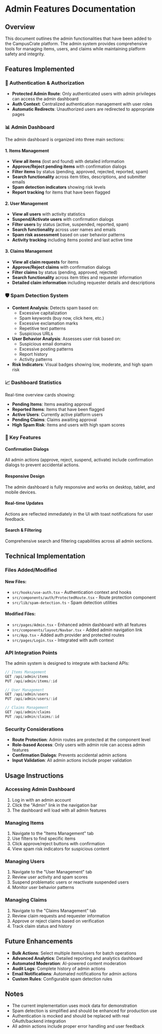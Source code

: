 # Admin Features Documentation

## Overview
This document outlines the admin functionalities that have been added to the CampusCrate platform. The admin system provides comprehensive tools for managing items, users, and claims while maintaining platform safety and integrity.

## Features Implemented

### 🔐 Authentication & Authorization
- **Protected Admin Route**: Only authenticated users with admin privileges can access the admin dashboard
- **Auth Context**: Centralized authentication management with user roles
- **Automatic Redirects**: Unauthorized users are redirected to appropriate pages

### 📊 Admin Dashboard
The admin dashboard is organized into three main sections:

#### 1. Items Management
- **View all items** (lost and found) with detailed information
- **Approve/Reject pending items** with confirmation dialogs
- **Filter items** by status (pending, approved, rejected, reported, spam)
- **Search functionality** across item titles, descriptions, and submitter emails
- **Spam detection indicators** showing risk levels
- **Report tracking** for items that have been flagged

#### 2. User Management
- **View all users** with activity statistics
- **Suspend/Activate users** with confirmation dialogs
- **Filter users** by status (active, suspended, reported, spam)
- **Search functionality** across user names and emails
- **Spam risk assessment** based on user behavior patterns
- **Activity tracking** including items posted and last active time

#### 3. Claims Management
- **View all claim requests** for items
- **Approve/Reject claims** with confirmation dialogs
- **Filter claims** by status (pending, approved, rejected)
- **Search functionality** across item titles and requester information
- **Detailed claim information** including requester details and descriptions

### 🛡️ Spam Detection System
- **Content Analysis**: Detects spam based on:
  - Excessive capitalization
  - Spam keywords (buy now, click here, etc.)
  - Excessive exclamation marks
  - Repetitive text patterns
  - Suspicious URLs
- **User Behavior Analysis**: Assesses user risk based on:
  - Suspicious email domains
  - Excessive posting patterns
  - Report history
  - Activity patterns
- **Risk Indicators**: Visual badges showing low, moderate, and high spam risk

### 📈 Dashboard Statistics
Real-time overview cards showing:
- **Pending Items**: Items awaiting approval
- **Reported Items**: Items that have been flagged
- **Active Users**: Currently active platform users
- **Pending Claims**: Claims awaiting approval
- **High Spam Risk**: Items and users with high spam scores

### 🎯 Key Features

#### Confirmation Dialogs
All admin actions (approve, reject, suspend, activate) include confirmation dialogs to prevent accidental actions.

#### Responsive Design
The admin dashboard is fully responsive and works on desktop, tablet, and mobile devices.

#### Real-time Updates
Actions are reflected immediately in the UI with toast notifications for user feedback.

#### Search & Filtering
Comprehensive search and filtering capabilities across all admin sections.

## Technical Implementation

### Files Added/Modified

#### New Files:
- `src/hooks/use-auth.tsx` - Authentication context and hooks
- `src/components/auth/ProtectedRoute.tsx` - Route protection component
- `src/lib/spam-detection.ts` - Spam detection utilities

#### Modified Files:
- `src/pages/Admin.tsx` - Enhanced admin dashboard with all features
- `src/components/layout/Navbar.tsx` - Added admin navigation link
- `src/App.tsx` - Added auth provider and protected routes
- `src/pages/Login.tsx` - Integrated with auth context

### API Integration Points
The admin system is designed to integrate with backend APIs:

```typescript
// Items Management
GET /api/admin/items
PUT /api/admin/items/:id

// User Management  
GET /api/admin/users
PUT /api/admin/users/:id

// Claims Management
GET /api/admin/claims
PUT /api/admin/claims/:id
```

### Security Considerations
- **Route Protection**: Admin routes are protected at the component level
- **Role-based Access**: Only users with admin role can access admin features
- **Confirmation Dialogs**: Prevents accidental admin actions
- **Input Validation**: All admin actions include proper validation

## Usage Instructions

### Accessing Admin Dashboard
1. Log in with an admin account
2. Click the "Admin" link in the navigation bar
3. The dashboard will load with all admin features

### Managing Items
1. Navigate to the "Items Management" tab
2. Use filters to find specific items
3. Click approve/reject buttons with confirmation
4. View spam risk indicators for suspicious content

### Managing Users
1. Navigate to the "User Management" tab
2. Review user activity and spam scores
3. Suspend problematic users or reactivate suspended users
4. Monitor user behavior patterns

### Managing Claims
1. Navigate to the "Claims Management" tab
2. Review claim requests and requester information
3. Approve or reject claims based on verification
4. Track claim status and history

## Future Enhancements
- **Bulk Actions**: Select multiple items/users for batch operations
- **Advanced Analytics**: Detailed reporting and analytics dashboard
- **Automated Moderation**: AI-powered content moderation
- **Audit Logs**: Complete history of admin actions
- **Email Notifications**: Automated notifications for admin actions
- **Custom Rules**: Configurable spam detection rules

## Notes
- The current implementation uses mock data for demonstration
- Spam detection is simplified and should be enhanced for production use
- Authentication is mocked and should be replaced with real OAuth/backend integration
- All admin actions include proper error handling and user feedback 